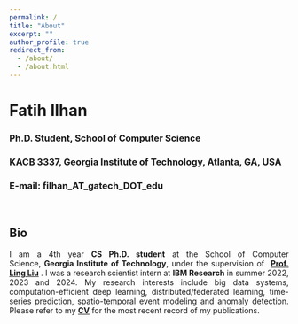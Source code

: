 ```yaml
---
permalink: /
title: "About"
excerpt: ""
author_profile: true
redirect_from: 
  - /about/
  - /about.html
---
```


# Fatih Ilhan

### Ph.D. Student, School of Computer Science
### KACB 3337, Georgia Institute of Technology, Atlanta, GA, USA
### E-mail: filhan_AT_gatech_DOT_edu 


<br>

## Bio

<div style="text-align: justify"><p>I am a 4th year <b>CS Ph.D. student</b> at the School of Computer Science, <b>Georgia Institute of Technology</b>, under the supervision of  <a href="https://www.cc.gatech.edu/~lingliu/"><b>Prof. Ling Liu</b></a> . I was a research scientist intern at <b>IBM Research</b> in summer 2022, 2023 and 2024. My research interests include big data systems, computation-efficient deep learning, distributed/federated learning, time-series prediction, spatio-temporal event modeling and anomaly detection. Please refer to my <a href="http://fatih-ilhan.github.io/files/cv.pdf"><b>CV</b></a> for the most recent record of my publications.</p></div>

